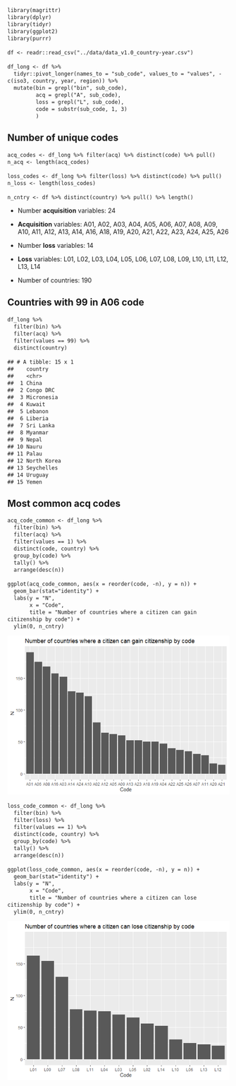     library(magrittr)
    library(dplyr)
    library(tidyr)
    library(ggplot2)
    library(purrr)

    df <- readr::read_csv("../data/data_v1.0_country-year.csv")

    df_long <- df %>%
      tidyr::pivot_longer(names_to = "sub_code", values_to = "values", -c(iso3, country, year, region)) %>% 
      mutate(bin = grepl("bin", sub_code),
             acq = grepl("A", sub_code),
             loss = grepl("L", sub_code),
             code = substr(sub_code, 1, 3)
             )

## Number of unique codes

    acq_codes <- df_long %>% filter(acq) %>% distinct(code) %>% pull()
    n_acq <- length(acq_codes)

    loss_codes <- df_long %>% filter(loss) %>% distinct(code) %>% pull()
    n_loss <- length(loss_codes)

    n_cntry <- df %>% distinct(country) %>% pull() %>% length()

-   Number **acquisition** variables: 24

-   **Acquisition** variables: A01, A02, A03, A04, A05, A06, A07, A08,
    A09, A10, A11, A12, A13, A14, A16, A18, A19, A20, A21, A22, A23,
    A24, A25, A26

-   Number **loss** variables: 14

-   **Loss** variables: L01, L02, L03, L04, L05, L06, L07, L08, L09,
    L10, L11, L12, L13, L14

-   Number of countries: 190

## Countries with 99 in A06 code

    df_long %>%
      filter(bin) %>%
      filter(acq) %>%
      filter(values == 99) %>% 
      distinct(country)

    ## # A tibble: 15 x 1
    ##    country    
    ##    <chr>      
    ##  1 China      
    ##  2 Congo DRC  
    ##  3 Micronesia 
    ##  4 Kuwait     
    ##  5 Lebanon    
    ##  6 Liberia    
    ##  7 Sri Lanka  
    ##  8 Myanmar    
    ##  9 Nepal      
    ## 10 Nauru      
    ## 11 Palau      
    ## 12 North Korea
    ## 13 Seychelles 
    ## 14 Uruguay    
    ## 15 Yemen

## Most common acq codes

    acq_code_common <- df_long %>%
      filter(bin) %>%
      filter(acq) %>%
      filter(values == 1) %>%
      distinct(code, country) %>% 
      group_by(code) %>% 
      tally() %>% 
      arrange(desc(n))

    ggplot(acq_code_common, aes(x = reorder(code, -n), y = n)) +
      geom_bar(stat="identity") +
      labs(y = "N",
           x = "Code",
           title = "Number of countries where a citizen can gain citizenship by code") +
      ylim(0, n_cntry)

![](eda_files/figure-markdown_strict/unnamed-chunk-5-1.png)

    loss_code_common <- df_long %>%
      filter(bin) %>%
      filter(loss) %>%
      filter(values == 1) %>%
      distinct(code, country) %>% 
      group_by(code) %>% 
      tally() %>% 
      arrange(desc(n))

    ggplot(loss_code_common, aes(x = reorder(code, -n), y = n)) +
      geom_bar(stat="identity") +
      labs(y = "N",
           x = "Code",
           title = "Number of countries where a citizen can lose citizenship by code") +
      ylim(0, n_cntry)

![](eda_files/figure-markdown_strict/unnamed-chunk-6-1.png)
